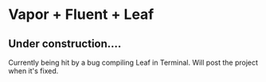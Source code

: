 # Vapor + Fluent + Leaf

## Under construction....

Currently being hit by a bug compiling Leaf in Terminal. 
Will post the project when it's fixed. 

 

